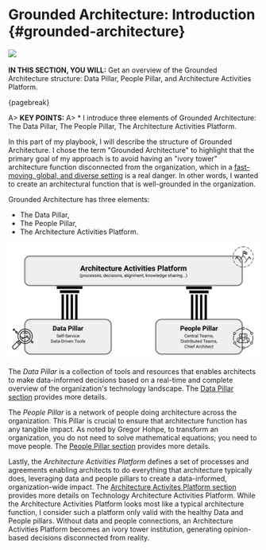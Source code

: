 

# Grounded Architecture: Introduction {#grounded-architecture}

![](assets/images/arch/buildings-205986_1920.jpg)

**IN THIS SECTION, YOU WILL:** Get an overview of the Grounded Architecture structure: Data Pillar, People Pillar, and Architecture Activities Platform.

{pagebreak}

A> **KEY POINTS:**
A> * I introduce three elements of Grounded Architecture: The Data Pillar, The People Pillar, The Architecture Activities Platform.

In this part of my playbook, I will describe the structure of Grounded Architecture. I chose the term "Grounded Architecture" to highlight that the primary goal of my approach is to avoid having an "ivory tower" architecture function disconnected from the organization, which in a [fast-moving, global, and diverse setting](#context) is a real danger. In other words, I wanted to create an architectural function that is well-grounded in the organization.

Grounded Architecture has three elements:
* The Data Pillar,
* The People Pillar,
* The Architecture Activities Platform.

![](assets/images/model.png)

The *Data Pillar* is a collection of tools and resources that enables architects to make data-informed decisions based on a real-time and complete overview of the organization's technology landscape. The [Data Pillar section](#data) provides more details.

The *People Pillar* is a network of people doing architecture across the organization. This Pillar is crucial to ensure that architecture function has any tangible impact. As noted by Gregor Hohpe, to transform an organization, you do not need to solve mathematical equations; you need to move people. The [People Pillar section](#people) provides more details.

Lastly, the *Architecture Activities Platform* defines a set of processes and agreements enabling architects to do everything that architecture typically does, leveraging data and people pillars to create a data-informed, organization-wide impact. The [Architecture Activites Platform section](#activities-platform) provides more details on Technology Architecture Activities Platform. While the Architecture Activities Platform looks most like a typical architecture function, I consider such a platform only valid with the healthy Data and People pillars. Without data and people connections, an Architecture Activities Platform becomes an ivory tower institution, generating opinion-based decisions disconnected from reality.
